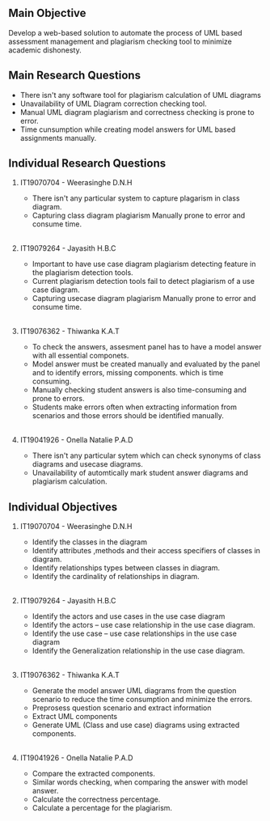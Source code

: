 ## Main Objective

Develop a web-based solution to automate the process of UML based assessment management and plagiarism checking tool to minimize academic dishonesty.

## Main Research Questions

- There isn't any software tool for plagiarism calculation of UML diagrams
- Unavailability of UML Diagram correction checking tool.
- Manual UML diagram plagiarism and correctness checking is prone to error.
- Time cunsumption while creating model answers for UML based assignments manually.

## Individual Research Questions

1. IT19070704 - Weerasinghe D.N.H

    - There isn't any particular system to capture plagarism in class diagram.
    - Capturing class diagram plagiarism Manually prone to error and consume time.
    <br/>
    
2. IT19079264 - Jayasith H.B.C

    - Important to have use case diagram plagiarism detecting feature in the plagiarism detection tools. 
    - Current plagiarism detection tools fail to detect plagiarism of a use case diagram.
    - Capturing usecase diagram plagiarism Manually prone to error and consume time.
    <br/>

3. IT19076362 - Thiwanka K.A.T

    - To check the answers, assesment panel has to have a model answer with all essential componets.
    - Model answer must be created manually and evaluated by the panel and to identify errors, missing components. which is time consuming.
    - Manually checking student answers is also time-consuming and prone to errors.
    - Students make errors often when extracting information from scenarios and those errors should be identified manually.
    <br/>
    
4. IT19041926 - Onella Natalie P.A.D

    - There isn't any particular sytem which  can check synonyms of class diagrams and usecase diagrams.
    - Unavailability of  automtically mark student  answer diagrams and plagiarism calculation.

## Individual Objectives

1. IT19070704 - Weerasinghe D.N.H

    - Identify the classes in the diagram
    - Identify attributes ,methods and their access specifiers of classes in diagram.
    - Identify relationships types between classes in diagram.
    - Identify the cardinality of relationships in diagram.
    <br/>

2. IT19079264 - Jayasith H.B.C

    - Identify the actors and use cases in the use case diagram
    - Identify the actors – use case relationship in the use case diagram.
    - Identify the use case – use case relationships in the use case diagram
    - Identify the Generalization relationship in the use case diagram.
    <br/>

3. IT19076362 - Thiwanka K.A.T

    - Generate the model answer UML diagrams from the question scenario to reduce the time consumption and minimize the errors.
    - Preprosess  question scenario and extract information
    - Extract UML components
    - Generate UML (Class and use case) diagrams using extracted components.
    <br/>
    
4. IT19041926 - Onella Natalie P.A.D

    - Compare the extracted components.
    - Similar words checking, when comparing the answer with model answer.
    - Calculate the correctness percentage.
    - Calculate a percentage for the plagiarism.
